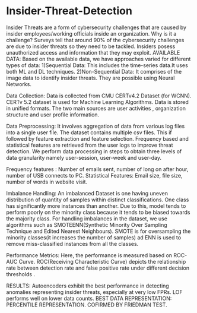 # Insider-Threat-Detection
Insider Threats are a form of cybersecurity challenges that are caused by insider employees/working officials inside an organization.  Why is it a challenge? Surveys tell that around 90% of the cybersecurity challenges are due to insider threats so they need to be tackled. Insiders posess unauthorized access and information that they may exploit.
AVAILABLE DATA:
Based on the available data, we have approaches varied for different types of data:
1)Sequential Data: This includes the time-series data.It uses both ML and DL techniques.
2)Non-Sequential Data: It comprises of the image data to identify insider threats. They are possible using Neural Networks.

Data Collection: 
Data is collected from CMU CERTv4.2 Dataset (for WCNN). CERTv 5.2 dataset is used for Machine Learning Algorithms.
Data is stored in unified formats. The two main sources are user activities , organization structure and user profile information.

Data Preprocessing: 
It involves aggregation of data from various log files into a single user file. The dataset contains multiple csv files. This if followed by feature extraction and feature selection. Frequency based and statistical features are retrieved from the user logs to improve threat detection.
We perform data processing in steps to obtain three levels of data granularity namely user-session, user-week and user-day.

Frequency features : Number of emails sent, number of long on after hour, number of USB connects to PC.
Statistical Features: Email size, file size, number of words in website visit.

Imbalance Handling: An imbalanced Dataset is one having uneven distribution of quantity of samples within distinct classifications. One class has significantly more instances than another. Due to this, model tends to perform poorly on the minority class because it tends to be biased towards the majority class.
For handling imbalances in the dataset, we use algorithms such as SMOTEENN(Synthetic Minority Over Sampling Technique and Edited Nearest Neighbours). SMOTE is for oversampling the minority classes(it increases the number of samples) ad ENN is used to remove miss-classified instances from all the classes.

Performance Metrics:
Here, the performance is measured based on ROC-AUC Curve. ROC(Receiving Characteristic Curve) depicts the relationship rate between detection rate and false positive rate under different decision thresholds .

RESULTS:
Autoencoders exhibit the best performance in detecting anomalies representing insider threats, especially at very low FPRs. LOF performs well on lower data counts.
BEST DATA REPRESENTATION: PERCENTILE REPRESENTATION. COFIRMED BY FRIEDMAN TEST.
